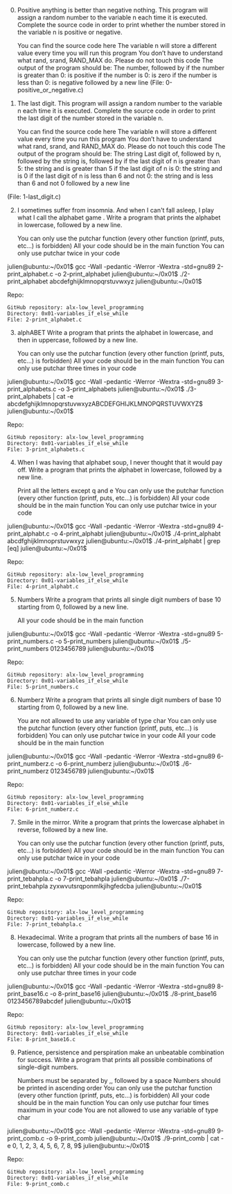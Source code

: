 0. Positive anything is better than negative nothing.
 This program will assign a random number to the variable n each time it is executed. Complete the source code in order to print whether the number stored in the variable n is positive or negative.

    You can find the source code here
    The variable n will store a different value every time you will run this program
    You don’t have to understand what rand, srand, RAND_MAX do. Please do not touch this code
    The output of the program should be:
        The number, followed by
            if the number is greater than 0: is positive
            if the number is 0: is zero
            if the number is less than 0: is negative
        followed by a new line
(File: 0-positive_or_negative.c)

1. The last digit.
 This program will assign a random number to the variable n each time it is executed. Complete the source code in order to print the last digit of the number stored in the variable n.

    You can find the source code here
    The variable n will store a different value every time you run this program
    You don’t have to understand what rand, srand, and RAND_MAX do. Please do not touch this code
    The output of the program should be:
        The string Last digit of, followed by
        n, followed by
        the string is, followed by
            if the last digit of n is greater than 5: the string and is greater than 5
            if the last digit of n is 0: the string and is 0
            if the last digit of n is less than 6 and not 0: the string and is less than 6 and not 0
        followed by a new line

(File: 1-last_digit.c)

2. I sometimes suffer from insomnia. And when I can't fall asleep, I play what I call the alphabet game .
 Write a program that prints the alphabet in lowercase, followed by a new line.

    You can only use the putchar function (every other function (printf, puts, etc…) is forbidden)
    All your code should be in the main function
    You can only use putchar twice in your code

julien@ubuntu:~/0x01$ gcc -Wall -pedantic -Werror -Wextra -std=gnu89 2-print_alphabet.c -o 2-print_alphabet
julien@ubuntu:~/0x01$ ./2-print_alphabet 
abcdefghijklmnopqrstuvwxyz
julien@ubuntu:~/0x01$

Repo:

    GitHub repository: alx-low_level_programming
    Directory: 0x01-variables_if_else_while
    File: 2-print_alphabet.c

3. alphABET 
 Write a program that prints the alphabet in lowercase, and then in uppercase, followed by a new line.

    You can only use the putchar function (every other function (printf, puts, etc…) is forbidden)
    All your code should be in the main function
    You can only use putchar three times in your code

julien@ubuntu:~/0x01$ gcc -Wall -pedantic -Werror -Wextra -std=gnu89 3-print_alphabets.c -o 3-print_alphabets
julien@ubuntu:~/0x01$ ./3-print_alphabets | cat -e
abcdefghijklmnopqrstuvwxyzABCDEFGHIJKLMNOPQRSTUVWXYZ$
julien@ubuntu:~/0x01$ 

Repo:

    GitHub repository: alx-low_level_programming
    Directory: 0x01-variables_if_else_while
    File: 3-print_alphabets.c

4. When I was having that alphabet soup, I never thought that it would pay off.
 Write a program that prints the alphabet in lowercase, followed by a new line.

    Print all the letters except q and e
    You can only use the putchar function (every other function (printf, puts, etc…) is forbidden)
    All your code should be in the main function
    You can only use putchar twice in your code

julien@ubuntu:~/0x01$ gcc -Wall -pedantic -Werror -Wextra -std=gnu89 4-print_alphabt.c -o 4-print_alphabt
julien@ubuntu:~/0x01$ ./4-print_alphabt 
abcdfghijklmnoprstuvwxyz
julien@ubuntu:~/0x01$ ./4-print_alphabt | grep [eq]
julien@ubuntu:~/0x01$ 

Repo:

    GitHub repository: alx-low_level_programming
    Directory: 0x01-variables_if_else_while
    File: 4-print_alphabt.c



5. Numbers
 Write a program that prints all single digit numbers of base 10 starting from 0, followed by a new line.

    All your code should be in the main function

julien@ubuntu:~/0x01$ gcc -Wall -pedantic -Werror -Wextra -std=gnu89 5-print_numbers.c -o 5-print_numbers
julien@ubuntu:~/0x01$ ./5-print_numbers 
0123456789
julien@ubuntu:~/0x01$ 

Repo:

    GitHub repository: alx-low_level_programming
    Directory: 0x01-variables_if_else_while
    File: 5-print_numbers.c

6. Numberz 
Write a program that prints all single digit numbers of base 10 starting from 0, followed by a new line.

    You are not allowed to use any variable of type char
    You can only use the putchar function (every other function (printf, puts, etc…) is forbidden)
    You can only use putchar twice in your code
    All your code should be in the main function

julien@ubuntu:~/0x01$ gcc -Wall -pedantic -Werror -Wextra -std=gnu89 6-print_numberz.c -o 6-print_numberz
julien@ubuntu:~/0x01$ ./6-print_numberz 
0123456789
julien@ubuntu:~/0x01$ 

Repo:

    GitHub repository: alx-low_level_programming
    Directory: 0x01-variables_if_else_while
    File: 6-print_numberz.c

7. Smile in the mirror.
 Write a program that prints the lowercase alphabet in reverse, followed by a new line.

    You can only use the putchar function (every other function (printf, puts, etc…) is forbidden)
    All your code should be in the main function
    You can only use putchar twice in your code

julien@ubuntu:~/0x01$ gcc -Wall -pedantic -Werror -Wextra -std=gnu89 7-print_tebahpla.c -o 7-print_tebahpla
julien@ubuntu:~/0x01$ ./7-print_tebahpla
zyxwvutsrqponmlkjihgfedcba
julien@ubuntu:~/0x01$

Repo:

    GitHub repository: alx-low_level_programming
    Directory: 0x01-variables_if_else_while
    File: 7-print_tebahpla.c

8. Hexadecimal.
 Write a program that prints all the numbers of base 16 in lowercase, followed by a new line.

    You can only use the putchar function (every other function (printf, puts, etc…) is forbidden)
    All your code should be in the main function
    You can only use putchar three times in your code

julien@ubuntu:~/0x01$ gcc -Wall -pedantic -Werror -Wextra -std=gnu89 8-print_base16.c -o 8-print_base16
julien@ubuntu:~/0x01$ ./8-print_base16
0123456789abcdef
julien@ubuntu:~/0x01$

Repo:

    GitHub repository: alx-low_level_programming
    Directory: 0x01-variables_if_else_while
    File: 8-print_base16.c

 9. Patience, persistence and perspiration make an unbeatable combination for success.
 Write a program that prints all possible combinations of single-digit numbers.

    Numbers must be separated by ,, followed by a space
    Numbers should be printed in ascending order
    You can only use the putchar function (every other function (printf, puts, etc…) is forbidden)
    All your code should be in the main function
    You can only use putchar four times maximum in your code
    You are not allowed to use any variable of type char

julien@ubuntu:~/0x01$ gcc -Wall -pedantic -Werror -Wextra -std=gnu89 9-print_comb.c -o 9-print_comb
julien@ubuntu:~/0x01$ ./9-print_comb | cat -e
0, 1, 2, 3, 4, 5, 6, 7, 8, 9$
julien@ubuntu:~/0x01$ 

Repo:

    GitHub repository: alx-low_level_programming
    Directory: 0x01-variables_if_else_while
    File: 9-print_comb.c


